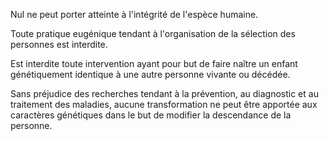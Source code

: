 Nul ne peut porter atteinte à l'intégrité de l'espèce humaine.


Toute pratique eugénique tendant à l'organisation de la sélection des personnes est interdite.


Est interdite toute intervention ayant pour but de faire naître un enfant génétiquement identique à une autre personne vivante ou décédée.


Sans préjudice des recherches tendant à la prévention, au diagnostic et au traitement des maladies, aucune transformation ne peut être apportée aux caractères génétiques dans le but de modifier la descendance de la personne.

